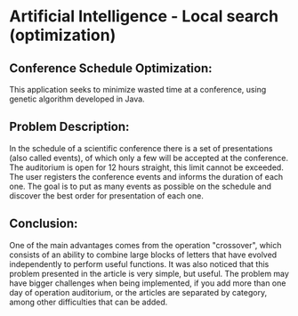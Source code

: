 <h1>Artificial Intelligence - Local search (optimization)</h1>
<h2>Conference Schedule Optimization:</h2>
This application seeks to minimize wasted time at a conference, using genetic algorithm developed in Java.


<h2>Problem Description:</h2>
In the schedule of a scientific conference there is a set of presentations (also called events), of which only a few will be accepted at  the conference. The auditorium is open for 12 hours straight, this limit cannot be exceeded.
The user registers the conference events and informs the duration of each one. The goal is to put as many events as possible on the schedule and discover the best order for presentation of each one.

<h2>Conclusion:</h2>
One of the main advantages comes from the operation "crossover", which consists of an ability to combine large blocks of letters that have evolved independently to perform useful functions. It was also noticed that this problem presented in the article is very simple, but useful. The problem may have bigger challenges when being implemented, if you add more than one day of operation auditorium, or the articles are separated by category, among other difficulties that can be added.
